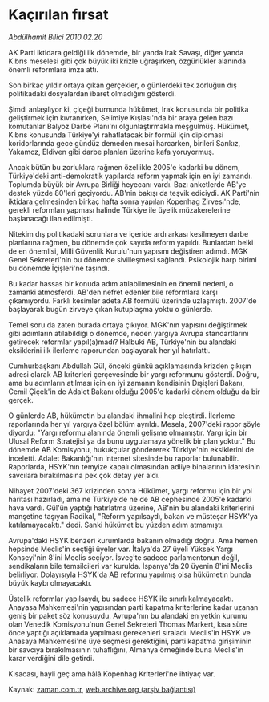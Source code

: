 # Kaçırılan fırsat

*Abdülhamit Bilici 2010.02.20*

<tr><td class="metin" colspan="2" style="padding-top: 20px; padding-left: 5px; ">AK Parti iktidara geldiği ilk dönemde, bir yanda Irak Savaşı, diğer yanda Kıbrıs meselesi gibi çok büyük iki krizle uğraşırken, özgürlükler alanında önemli reformlara imza attı.</td></tr><tr><td class="metin" colspan="2" style="padding-top: 20px; padding-left: 5px; "><p>Son birkaç yıldır ortaya çıkan gerçekler, o günlerdeki tek zorluğun dış politikadaki dosyalardan ibaret olmadığını gösterdi.
<p> Şimdi anlaşılıyor ki, çiçeği burnunda hükümet, Irak konusunda bir politika geliştirmek için kıvranırken, Selimiye Kışlası'nda bir araya gelen bazı komutanlar Balyoz Darbe Planı'nı olgunlaştırmakla meşgulmüş. Hükümet, Kıbrıs konusunda Türkiye'yi rahatlatacak bir formül için diplomasi koridorlarında gece gündüz demeden mesai harcarken, birileri Sarıkız, Yakamoz, Eldiven gibi darbe planları üzerine kafa yoruyormuş.
<p> Ancak bütün bu zorluklara rağmen özellikle 2005'e kadarki bu dönem, Türkiye'deki anti-demokratik yapılarda reform yapmak için en iyi zamandı. Toplumda büyük bir Avrupa Birliği heyecanı vardı. Bazı anketlerde AB'ye destek yüzde 80'leri geçiyordu. AB'nin bakışı da teşvik ediciydi. AK Parti'nin iktidara gelmesinden birkaç hafta sonra yapılan Kopenhag Zirvesi'nde, gerekli reformları yapması halinde Türkiye ile üyelik müzakerelerine başlanacağı ilan edilmişti.
<p> Nitekim dış politikadaki sorunlara ve içeride ardı arkası kesilmeyen darbe planlarına rağmen, bu dönemde çok sayıda reform yapıldı. Bunlardan belki de en önemlisi, Milli Güvenlik Kurulu'nun yapısını değiştiren adımdı. MGK Genel Sekreteri'nin bu dönemde sivilleşmesi sağlandı. Psikolojik harp birimi bu dönemde İçişleri'ne taşındı.
<p> Bu kadar hassas bir konuda adım atılabilmesinin en önemli nedeni, o zamanki atmosferdi. AB'den nefret edenler bile reformlara karşı çıkamıyordu. Farklı kesimler adeta AB formülü üzerinde uzlaşmıştı. 2007'de başlayarak bugün zirveye çıkan kutuplaşma yoktu o günlerde.
<p> Temel soru da zaten burada ortaya çıkıyor. MGK'nın yapısını değiştirmek gibi adımların atılabildiği o dönemde, neden yargıya Avrupa standartlarını getirecek reformlar yapıl(a)madı? Halbuki AB, Türkiye'nin bu alandaki eksiklerini ilk ilerleme raporundan başlayarak her yıl hatırlattı. 
<p> Cumhurbaşkanı Abdullah Gül, önceki günkü açıklamasında krizden çıkışın adresi olarak AB kriterleri çerçevesinde bir yargı reformunu gösterdi. Doğru, ama bu adımların atılması için en iyi zamanın kendisinin Dışişleri Bakanı, Cemil Çiçek'in de Adalet Bakanı olduğu 2005'e kadarki dönem olduğu da bir gerçek.
<p> O günlerde AB, hükümetin bu alandaki ihmalini hep eleştirdi. İlerleme raporlarında her yıl yargıya özel bölüm ayrıldı. Mesela, 2007'deki rapor şöyle diyordu: "Yargı reformu alanında önemli gelişme olmamıştır. Yargı için bir Ulusal Reform Stratejisi ya da bunu uygulamaya yönelik bir plan yoktur." Bu dönemde AB Komisyonu, hukukçular göndererek Türkiye'nin eksiklerini de inceletti. Adalet Bakanlığı'nın internet sitesinde bu raporlar bulunabilir. Raporlarda, HSYK'nın temyize kapalı olmasından adliye binalarının idaresinin savcılara bırakılmasına pek çok detay yer aldı.
<p> Nihayet 2007'deki 367 krizinden sonra Hükümet, yargı reformu için bir yol haritası hazırladı, ama ne Türkiye'de ne de AB cephesinde 2005'e kadarki hava vardı. Gül'ün yaptığı hatırlatma üzerine, AB'nin bu alandaki kriterlerini manşetine taşıyan Radikal, "Reform yapılsaydı, bakan ve müsteşar HSYK'ya katılamayacaktı." dedi. Sanki hükümet bu yüzden adım atmamıştı.
<p> Avrupa'daki HSYK benzeri kurumlarda bakanın olmadığı doğru. Ama hemen hepsinde Meclis'in seçtiği üyeler var. İtalya'da 27 üyeli Yüksek Yargı Konseyi'nin 8'ini Meclis seçiyor. İsveç'te sadece parlamentonun değil, sendikaların bile temsilcileri var kurulda. İspanya'da 20 üyenin 8'ini Meclis belirliyor. Dolayısıyla HSYK'da AB reformu yapılmış olsa hükümetin bunda büyük kaybı olmayacaktı.
<p> Üstelik reformlar yapılsaydı, bu sadece HSYK ile sınırlı kalmayacaktı. Anayasa Mahkemesi'nin yapısından parti kapatma kriterlerine kadar uzanan geniş bir paket söz konusuydu. Avrupa'nın bu alandaki en yetkin kurumu olan Venedik Komisyonu'nun Genel Sekreteri Thomas Markert, kısa süre önce yaptığı açıklamada yapılması gerekenleri sıraladı. Meclis'in HSYK ve Anasaya Mahkemesi'ne üye seçmesi gerektiğini, parti kapatma girişiminin bir savcıya bırakılmasının tuhaflığını, Almanya örneğinde buna Meclis'in karar verdiğini dile getirdi.
<p> Kısacası, hayli geç ama hâlâ Kopenhag Kriterleri'ne ihtiyaç var.<br/></p></p></p></p></p></p></p></p></p></p></p></p></td></tr>

Kaynak: [zaman.com.tr](http://zaman.com.tr/yazar.do?yazino=953626), [web.archive.org (arşiv bağlantısı)](http://web.archive.org/web/20100226010119/http://www.zaman.com.tr:80/yazar.do?yazino=953626)
